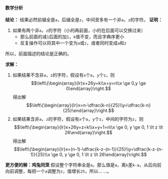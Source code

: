 #### 数学分析

**结论：** 结果必然前缀全是`a`，后缀全是`z`，中间至多有一个非`a`，`z`的字符。
**证明：**
1. 如果有两个非`a`，`z`的字符（小的再前面，小的在后面可以交换过来）
    - 那么前面的减`1`后面的加`1`，`k`值不变，而且字典序更小
    - 反复操作可以将其中一个变为`a`或`z`，或者同时变成`a`和`z`

所以，前面描述的结论是正确的。

**求解：**
1. 如果结果不含非`a`，`z`的字符，假设有`x`个`a`，`y`个`z`，则
$$\left\{\begin{array}{lr}x+26y=k\\x+y=n\\x \ge 0,y \ge 0\end{array}\right.$$
得出解
$$\left\{\begin{array}{lr}x=n-\dfrac{k-n}{25}\\y=\dfrac{k-n}{25}\end{array}\right.$$
2. 如果结果含非`a`，`z`的字符，假设有`x`个`a`，`y`个`z`，中间的字符为`z`，则
$$\left\{\begin{array}{lr}x+26y+z=k\\x+y+1=n\\x \ge 0, y \ge 0, 1 \lt z \lt 26\end{array}\right.$$
得出解
$$\left\{\begin{array}{lr}x=(n-1)-\dfrac{k-z-(n-1)}{25}\\y=\dfrac{k-z-(n-1)}{25}\\x \ge 0, y \ge 0, 1 \lt z \lt 26\end{array}\right.$$

**更方便的解：鸡兔同笼**
假设整个字符串全是`a`，那么值是`a`，离`k`差`k-a`，从后向前向前调整，每把一个`a`调整为`z`，值增长`25`，所以... ...。
